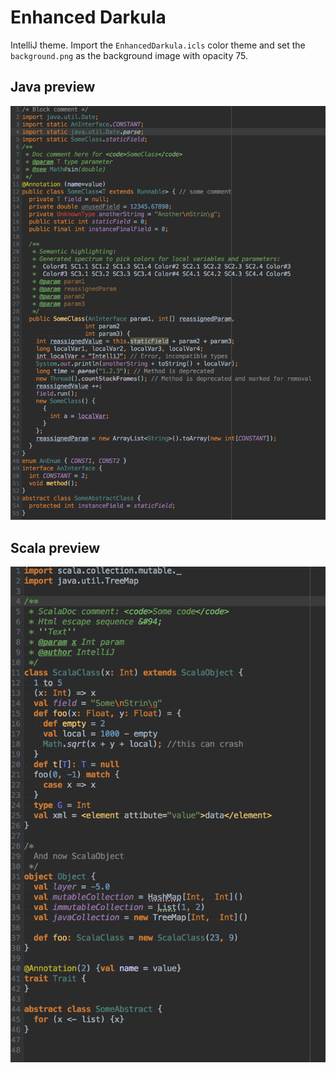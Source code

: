 # Enhanced Darkula

IntelliJ theme. Import the `EnhancedDarkula.icls` color theme and set the `background.png` as the background image with opacity 75.

## Java preview

![](java.png)

## Scala preview

![](scala.png)
